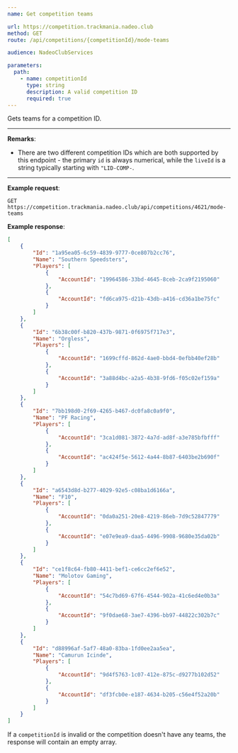 ```yaml
---
name: Get competition teams

url: https://competition.trackmania.nadeo.club
method: GET
route: /api/competitions/{competitionId}/mode-teams

audience: NadeoClubServices

parameters:
  path:
    - name: competitionId
      type: string
      description: A valid competition ID
      required: true
---
```


Gets teams for a competition ID.

---

**Remarks**:
- There are two different competition IDs which are both supported by this endpoint - the primary `id` is always numerical, while the `liveId` is a string typically starting with `"LID-COMP-`.

---

**Example request**:
```plain
GET https://competition.trackmania.nadeo.club/api/competitions/4621/mode-teams
```

**Example response**:
```json
[
    {
        "Id": "1a95ea05-6c59-4839-9777-0ce807b2cc76",
        "Name": "Southern Speedsters",
        "Players": [
            {
                "AccountId": "19964586-33bd-4645-8ceb-2ca9f2195060"
            },
            {
                "AccountId": "fd6ca975-d21b-43db-a416-cd36a1be75fc"
            }
        ]
    },
    {
        "Id": "6b38c00f-b820-437b-9871-0f6975f717e3",
        "Name": "Orgless",
        "Players": [
            {
                "AccountId": "1699cffd-862d-4ae0-bbd4-0efbb40ef28b"
            },
            {
                "AccountId": "3a88d4bc-a2a5-4b38-9fd6-f05c02ef159a"
            }
        ]
    },
    {
        "Id": "7bb198d0-2f69-4265-b467-dc0fa8c0a9f0",
        "Name": "PF Racing",
        "Players": [
            {
                "AccountId": "3ca1d081-3872-4a7d-ad8f-a3e785bfbfff"
            },
            {
                "AccountId": "ac424f5e-5612-4a44-8b87-6403be2b690f"
            }
        ]
    },
    {
        "Id": "a6543d8d-b277-4029-92e5-c08ba1d6166a",
        "Name": "F10",
        "Players": [
            {
                "AccountId": "0da0a251-20e8-4219-86eb-7d9c52847779"
            },
            {
                "AccountId": "e07e9ea9-daa5-4496-9908-9680e35da02b"
            }
        ]
    },
    {
        "Id": "ce1f8c64-fb80-4411-bef1-ce6cc2ef6e52",
        "Name": "Molotov Gaming",
        "Players": [
            {
                "AccountId": "54c7bd69-67f6-4544-902a-41c6ed4e0b3a"
            },
            {
                "AccountId": "9f0dae68-3ae7-4396-bb97-44822c302b7c"
            }
        ]
    },
    {
        "Id": "d88996af-5af7-48a0-83ba-1fd0ee2aa5ea",
        "Name": "Camurun Icinde",
        "Players": [
            {
                "AccountId": "9d4f5763-1c07-412e-875c-d9277b102d52"
            },
            {
                "AccountId": "df3fcb0e-e187-4634-b205-c56e4f52a20b"
            }
        ]
    }
]
```

If a `competitionId` is invalid or the competition doesn't have any teams, the response will contain an empty array.
